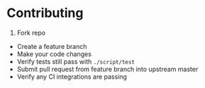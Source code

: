 # Contributing

1. Fork repo
* Create a feature branch
* Make your code changes
* Verify tests still pass with `./script/test`
* Submit pull request from feature branch into upstream master
* Verify any CI integrations are passing
